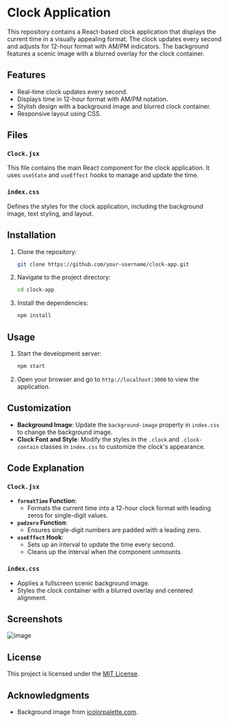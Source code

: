 
# Clock Application

This repository contains a React-based clock application that displays the current time in a visually appealing format. The clock updates every second and adjusts for 12-hour format with AM/PM indicators. The background features a scenic image with a blurred overlay for the clock container.

## Features

- Real-time clock updates every second.
- Displays time in 12-hour format with AM/PM notation.
- Stylish design with a background image and blurred clock container.
- Responsive layout using CSS.

## Files

### `Clock.jsx`
This file contains the main React component for the clock application. It uses `useState` and `useEffect` hooks to manage and update the time.

### `index.css`
Defines the styles for the clock application, including the background image, text styling, and layout.

## Installation

1. Clone the repository:
   ```bash
   git clone https://github.com/your-username/clock-app.git
   ```

2. Navigate to the project directory:
   ```bash
   cd clock-app
   ```

3. Install the dependencies:
   ```bash
   npm install
   ```

## Usage

1. Start the development server:
   ```bash
   npm start
   ```

2. Open your browser and go to `http://localhost:3000` to view the application.

## Customization

- **Background Image**: Update the `background-image` property in `index.css` to change the background image.
- **Clock Font and Style**: Modify the styles in the `.clock` and `.clock-contain` classes in `index.css` to customize the clock's appearance.

## Code Explanation

### `Clock.jsx`
- **`formatTime` Function**:
  - Formats the current time into a 12-hour clock format with leading zeros for single-digit values.
- **`padzero` Function**:
  - Ensures single-digit numbers are padded with a leading zero.
- **`useEffect` Hook**:
  - Sets up an interval to update the time every second.
  - Cleans up the interval when the component unmounts.

### `index.css`
- Applies a fullscreen scenic background image.
- Styles the clock container with a blurred overlay and centered alignment.

## Screenshots

![image](https://github.com/user-attachments/assets/6c2d341e-7a41-4c60-92d7-f8a5c185dc1b)


## License

This project is licensed under the [MIT License](LICENSE).

## Acknowledgments

- Background image from [icolorpalette.com](https://icolorpalette.com).
